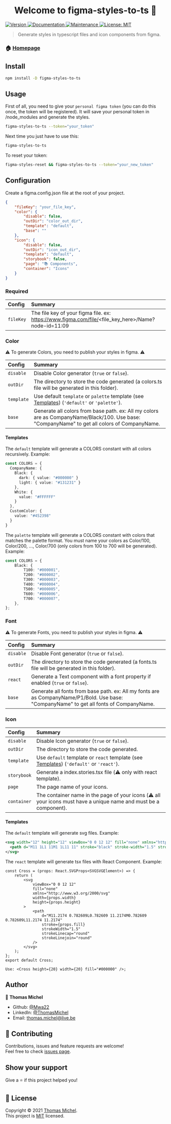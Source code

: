<h1 align="center">Welcome to figma-styles-to-ts 👋</h1>
<p>
  <a href="https://www.npmjs.com/package/figma-styles-to-ts" target="_blank">
    <img alt="Version" src="https://img.shields.io/npm/v/figma-styles-to-ts.svg">
  </a>
  <a href="https://github.com/Mwa22/figma-styles-to-ts#readme" target="_blank">
    <img alt="Documentation" src="https://img.shields.io/badge/documentation-yes-brightgreen.svg" />
  </a>
  <a href="https://github.com/Mwa22/figma-styles-to-ts/graphs/commit-activity" target="_blank">
    <img alt="Maintenance" src="https://img.shields.io/badge/Maintained%3F-yes-green.svg" />
  </a>
  <a href="https://github.com/Mwa22/figma-styles-to-ts/blob/master/LICENSE" target="_blank">
    <img alt="License: MIT" src="https://img.shields.io/github/license/Mwa22/figma-styles-to-ts" />
  </a>
</p>

> Generate styles in typescript files and icon components from figma.

### 🏠 [Homepage](https://github.com/Mwa22/figma-styles-to-ts#readme)

## Install

```sh
npm install -D figma-styles-to-ts
```

## Usage

First of all, you need to give your `personal figma token` (you can do this once, the token will be registered). It will save your personal token in /node_modules and generate the styles.

```sh
figma-styles-to-ts --token="your_token"
```

Next time you just have to use this:

```sh
figma-styles-to-ts
```

To reset your token:

```sh
figma-styles-reset && figma-styles-to-ts --token="your_new_token"
```

## Configuration

Create a figma.config.json file at the root of your project.

```json
{
	"fileKey": "your_file_key",
	"color": {
		"disable": false,
		"outDir": "color_out_dir",
		"template": "default",
		"base": ""
	},
	"icon": {
		"disable": false,
		"outDir": "icon_out_dir",
		"template": "default",
		"storybook": false,
		"page": "📚 Components",
		"container": "Icons"
	}
}
```

### Required

| Config    | Summary                                                                                            |
| :-------- | :------------------------------------------------------------------------------------------------- |
| `fileKey` | The file key of your figma file. ex: https://www.figma.com/file/<file_key_here>/Name?node-id=11:09 |

### Color

⚠️ To generate Colors, you need to publish your styles in figma. ⚠️

| Config     | Summary                                                                                                                                       |
| :--------- | :-------------------------------------------------------------------------------------------------------------------------------------------- |
| `disable`  | Disable Color generator (`true` or `false`).                                                                                                  |
| `outDir`   | The directory to store the code generated (a colors.ts file will be generated in this folder).                                                |
| `template` | Use default `template` or `palette` template (see [Templates](#color_templates)) (`'default'` or `'palette'`).                                |
| `base`     | Generate all colors from base path. ex: All my colors are as CompanyName/Black/100. Use base: "CompanyName" to get all colors of CompanyName. |

#### <a name="color_templates"></a>Templates

The `default` template will generate a COLORS constant with all colors recursively.
Example:

```ts
const COLORS = {
  CompanyName: {
    Black: {
      dark: { value: "#000000" }
      light: { value: "#131231" }
    },
    White: {
      value: "#FFFFFF"
    }
  },
  CustomColor: {
    value: "#452398"
  }
}
```

The `palette` template will generate a COLORS constant with colors that matches the palette format.
You must name your colors as Color/100, Color/200, ..., Color/700 (only colors from 100 to 700 will be generated).
Example:

```ts
const COLORS = {
	Black: {
		T100: "#000001",
		T200: "#000002",
		T300: "#000003",
		T400: "#000004",
		T500: "#000005",
		T600: "#000006",
		T700: "#000007",
	},
};
```

### Font

⚠️ To generate Fonts, you need to publish your styles in figma. ⚠️

| Config    | Summary                                                                                                                                  |
| :-------- | :--------------------------------------------------------------------------------------------------------------------------------------- |
| `disable` | Disable Font generator (`true` or `false`).                                                                                              |
| `outDir`  | The directory to store the code generated (a fonts.ts file will be generated in this folder).                                            |
| `react`   | Generate a Text component with a font property if enabled (`true` or `false`).                                                           |
| `base`    | Generate all fonts from base path. ex: All my fonts are as CompanyName/P1/Bold. Use base: "CompanyName" to get all fonts of CompanyName. |

### Icon

| Config      | Summary                                                                                                           |
| :---------- | :---------------------------------------------------------------------------------------------------------------- |
| `disable`   | Disable Icon generator (`true` or `false`).                                                                       |
| `outDir`    | The directory to store the code generated.                                                                        |
| `template`  | Use `default` template or `react` template (see [Templates](#icon_templates)) (`'default'` or `'react'`).         |
| `storybook` | Generate a index.stories.tsx file (⚠️ only with react template).                                                  |
| `page`      | The page name of your icons.                                                                                      |
| `container` | The container name in the page of your icons (⚠️ all your icons must have a unique name and must be a component). |

#### <a name="icon_templates"></a>Templates

The `default` template will generate svg files.
Example:

```svg
<svg width="12" height="12" viewBox="0 0 12 12" fill="none" xmlns="http://www.w3.org/2000/svg">
  <path d="M11 1L1 11M1 1L11 11" stroke="black" stroke-width="1.5" stroke-linecap="round" stroke-linejoin="round"/>
</svg>
```

The `react` template will generate tsx files with React Component.
Example:

```tsx
const Cross = (props: React.SVGProps<SVGSVGElement>) => {
	return (
		<svg
			viewBox="0 0 12 12"
			fill="none"
			xmlns="http://www.w3.org/2000/svg"
			width={props.width}
			height={props.height}
		>
			<path
				d="M11.2174 0.782609L0.782609 11.2174M0.782609 0.782609L11.2174 11.2174"
				stroke={props.fill}
				strokeWidth="1.5"
				strokeLinecap="round"
				strokeLinejoin="round"
			/>
		</svg>
	);
};
export default Cross;

Use: <Cross height={20} width={20} fill="#000000" />;
```

## Author

👤 **Thomas Michel**

-   Github: [@Mwa22](https://github.com/Mwa22)
-   LinkedIn: [@ThomasMichel](https://linkedin.com/in/thomasmichel22)
-   Email: thomas.michel@live.be

## 🤝 Contributing

Contributions, issues and feature requests are welcome!<br />Feel free to check [issues page](https://github.com/Mwa22/figma-styles-to-ts/issues).

## Show your support

Give a ⭐️ if this project helped you!

## 📝 License

Copyright © 2021 [Thomas Michel](https://github.com/Mwa22).<br />
This project is [MIT](https://github.com/Mwa22/figma-styles-to-ts/blob/master/LICENSE) licensed.
